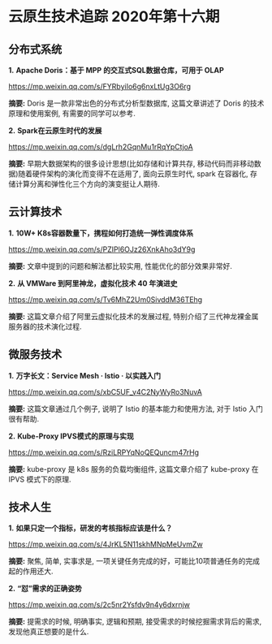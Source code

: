 # 云原生技术追踪 2020年第十六期

## 分布式系统

**1.** **Apache Doris：基于 MPP 的交互式SQL数据仓库，可用于 OLAP**

https://mp.weixin.qq.com/s/FYRbyiIo6g6nxLtUg3O6rg

**摘要:** Doris 是一款非常出色的分布式分析型数据库, 这篇文章讲述了 Doris 的技术原理和使用案例, 有需要的同学可以参考.

**2.** **Spark在云原生时代的发展**

https://mp.weixin.qq.com/s/dgLrh2GqnMu1rRqYpCtjoA

**摘要:** 早期大数据架构的很多设计思想(比如存储和计算共存, 移动代码而非移动数据)随着硬件架构的演化而变得不在适用了, 面向云原生时代, spark 在容器化, 存储计算分离和弹性化三个方向的演变挺让人期待.

## 云计算技术

**1.** **10W+ K8s容器数量下，携程如何打造统一弹性调度体系**

https://mp.weixin.qq.com/s/PZIPl6OJz26XnkAho3dY9g

**摘要:** 文章中提到的问题和解法都比较实用, 性能优化的部分效果非常好.

**2.** **从 VMWare 到阿里神龙，虚拟化技术 40 年演进史**

https://mp.weixin.qq.com/s/Tv6MhZ2Um0SivddM36TEhg

**摘要:** 这篇文章介绍了阿里云虚拟化技术的发展过程, 特别介绍了三代神龙裸金属服务器的技术演化过程.

## 微服务技术

**1.** **万字长文：Service Mesh · Istio · 以实践入门**

https://mp.weixin.qq.com/s/xbC5UF_v4C2NyWyRo3NuvA

**摘要:** 这篇文章通过几个例子, 说明了 Istio 的基本能力和使用方法, 对于 Istio 入门很有帮助.

**2.** **Kube-Proxy IPVS模式的原理与实现**

https://mp.weixin.qq.com/s/RziLRPYqNoQEQuncm47rHg

**摘要:** kube-proxy 是 k8s 服务的负载均衡组件, 这篇文章介绍了 kube-proxy 在 IPVS 模式下的原理.

## 技术人生

**1.** **如果只定一个指标，研发的考核指标应该是什么？**

https://mp.weixin.qq.com/s/4JrKL5N11skhMNpMeUvmZw

**摘要:** 聚焦, 简单, 实事求是, 一项关键任务完成的好，可能比10项普通任务的完成起的作用还大.

**2.** **“怼”需求的正确姿势**

https://mp.weixin.qq.com/s/2c5nr2Ysfdv9n4y6dxrnjw

**摘要:** 提需求的时候, 明确事实, 逻辑和预期, 接受需求的时候挖掘需求背后的需求, 发现他真正想要的是什么.

